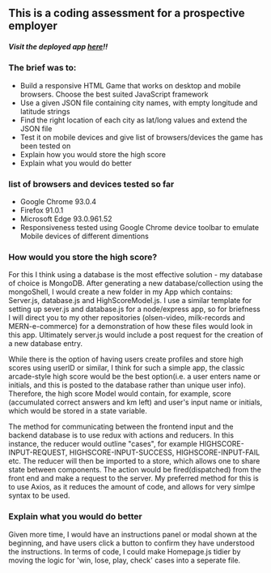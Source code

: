 <h2/>This is a coding assessment for a prospective employer</h2> 

<h5>Visit the deployed app <a href="https://geogoi.herokuapp.com">here</a>!!</h5>
<h3/>The brief was to:</h3> <ul>
  <li>Build a responsive HTML Game that works on desktop and mobile browsers.  Choose the best suited JavaScript framework</li>
  <li>Use a given JSON file containing city names, with empty longitude and latitude strings</li>
    <li>Find the right location of each city as lat/long values and extend the JSON file</li>
    <li>Test it on mobile devices and give list of browsers/devices the game has been tested on</li>
    <li>Explain how you would store the high score</li>
    <li>Explain what you would do better</li>
</ul>

<h3>list of browsers and devices tested so far</h3>
<ul>
  <li>Google Chrome 93.0.4</li>
   <li>Firefox 91.0.1</li>
  <li>Microsoft Edge 93.0.961.52</li>
  <li>Responsiveness tested using Google Chrome device toolbar to emulate Mobile devices of different dimentions</li>
</ul></h5>
<h3>How would you store the high score?</h3>
  <p>For this I think using a database is the most effective solution - my database of choice is MongoDB.  After generating a new database/collection using the mongoShell, I would create a new folder in my App which contains: Server.js, database.js and HighScoreModel.js.  I use a similar template for setting up sever.js and database.js for a node/express app, so for briefness I will direct you to my other repositories (olsen-video, milk-records and MERN-e-commerce) for a demonstration of how these files would look in this app.  Ultimately server.js would include a post request for the creation of a new database entry.</p>
  <p>While there is the option of having users create profiles and store high scores using userID or similar, I think for such a simple app, the classic arcade-style high score would be the best option(i.e. a user enters name or initials, and this is posted to the database rather than unique user info).  Therefore, the high score Model would contain, for example, score (accumulated correct answers and km left) and user's input name or initials, which would be stored in a state variable.</p>
  <p>The method for communicating between the frontend input and the backend database is to use redux with actions and reducers.  In this instance, the reducer would outline "cases", for example HIGHSCORE-INPUT-REQUEST, HIGHSCORE-INPUT-SUCCESS, HIGHSCORE-INPUT-FAIL etc.  The reducer will then be imported to a store, which allows one to share state between components. The action would be fired(dispatched) from the front end and make a request to the server.  My preferred method for this is to use Axios, as it reduces the amount of code, and allows for very simlpe syntax to be used.</p>
<h3>Explain what you would do better</h3>
<p One noticeable bug in the game is that I have left the satellite-view button visible, which reveals the names of cities, ultimately defeating the point of the game. This can be fixed using the Google Maps Styling Wizard, and generating a new map id.</p>
<p/>Given more time, I would have an instructions panel or modal shown at the beginning, and have users click a button to confirm they have understood the instructions.  In terms of code, I could make Homepage.js tidier by moving the logic for 'win, lose, play, check' cases into a seperate file.</p>
